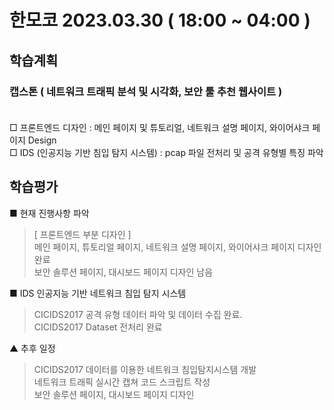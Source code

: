 # 한모코 2023.03.30 ( 18:00 ~ 04:00 )


학습계획
---
### 캡스톤 ( 네트워크 트래픽 분석 및 시각화, 보안 툴 추천 웹사이트 ) <br><br>

□ 프론트엔드 디자인 : 메인 페이지 및 튜토리얼, 네트워크 설명 페이지, 와이어샤크 페이지 Design <br>
□ IDS (인공지능 기반 침입 탐지 시스템) : pcap 파일 전처리 및 공격 유형별 특징 파악 <br>

학습평가
---
■ 현재 진행사항 파악 <br>
> [ 프론트엔드 부분 디자인 ] <br>
> 메인 페이지, 튜토리얼 페이지, 네트워크 설명 페이지, 와이어샤크 페이지 디자인 완료 <br>
> 보안 솔루션 페이지, 대시보드 페이지 디자인 남음 <br>

■ IDS 인공지능 기반 네트워크 침입 탐지 시스템 <br>
> CICIDS2017 공격 유형 데이터 파악 및 데이터 수집 완료. <br>
> CICIDS2017 Dataset 전처리 완료 <br>

▲ 추후 일정
> CICIDS2017 데이터를 이용한 네트워크 침입탐지시스템 개발 <br>
> 네트워크 트래픽 실시간 캡쳐 코드 스크립트 작성 <br>
> 보안 솔루션 페이지, 대시보드 페이지 디자인 <br>
